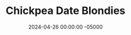 ---
layout: post
title:  "Chickpea Date Blondies"
date:   2024-04-26 00:00:00 -05000
categories: 
- Recipes
- Healthier Dessert
permalink: /recipes/chickpea-date-blondies
image: /assets/Food/Healthier Dessert/Bean Blondies/bean-blondies-cover.jpg
ing: beanblondies-ing
facts: beanblondies-facts
Prep: 10
Rest: 
Cook: 20
Source1: https://www.myplantifulcooking.com/vegan-peanut-butter-chickpea-blondies/#recipe
Source2: 
whisk: https://s.samsungfood.com/JOtXn
tags: 
- chocolate chips
- natural peanut butter
- peanuts
- garbanzo beans
- chickpeas
- dates
- oats
- oat flour
- unsweetened vanilla almond milk
- raisins
- figs
- banana
- beans
- vanilla extract
- sunflower butter
- sunflower seeds
- pumpkin seeds
Description: These blondies are so good that you would never know there were beans in there. The combination of beans, oats, and dates means they're packed with fiber. They contain only healthy fats from the nuts, and are free of any refined sugars. These blondies are super rich, fudgey, the right amount of sweet, gluten free and vegan, and only 100 calories. Use sunflower or pumpkin seed butter to make them nut free too. For more date and bean based desserts, see my <a href="black-bean-date-brownies">Black Bean Date Brownies</a> and <a href="dual-bean-date-brookies">Dual Buan Date Brookies</a>
Instructions: 
- Preheat your oven to 350F, line a 9x13" baking pan with parchment paper, and lightly spray it with oil. Drain and rinse your beans<br><br>

- If you don't already have oat flour, you can just blend up quick or rolled oats in your food processor. Make sure to grind up the oats on their own, as they won't get fully blended if you do it with everything else<br><br>

- Place the rest of the ingredients and blend until a smooth batter forms. For a nut free replacement, you can use the same amount by weight (128 g) of any seed butter (pumpkin seed or sunflower seed), or an overripe banana.  Note that the batter should be very thick. My 8 cup food processor could barely fit the whole batter and blend it together<br><br>
- <center><img src="/assets/Food/Healthier Dessert/Bean Blondies/bean-blondies-3.jpg" alt="" class="instruction-image"></center><br>

- These blondies are naturally sweetened with dates. Using the same amount by weight of raisins or figs would also work as a replacement for dates. For a lower sugar option, replace both the dates and the milk with overripe bananas, about 3 large or 330 g<br><br>

- Transfer the batter to the pan. Using a silicone spatula, smooth out the batter. Lightly wetting your fingers and using your hands to spread it to all sides make it easier and stick less. Optionally, top with chocolate chips.<br><br>
- <center><img src="/assets/Food/Healthier Dessert/Bean Blondies/bean-blondies-5.jpg" alt="" class="instruction-image"></center><br>

- Bake at 350F for 20-25 minutes, or until a toothpick comes out fairly clean. A few crumbs left is generally ok. The blondies will firm up much more as they cool, so they should look a bit underdone<br><br>
- <center><img src="/assets/Food/Healthier Dessert/Bean Blondies/bean-blondies-6.jpg" alt="" class="instruction-image"></center><br>

- Let cool totally in the fridge for a few hours (ideally overnight) before slicing and enjoying
---
